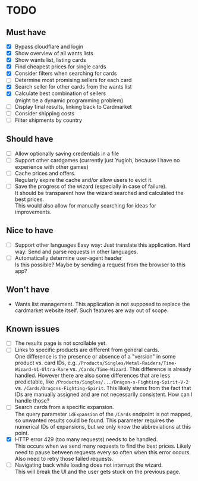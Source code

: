 # TODO

## Must have

- [x] Bypass cloudflare and login
- [x] Show overview of all wants lists
- [x] Show wants list, listing cards
- [x] Find cheapest prices for single cards
- [x] Consider filters when searching for cards
- [ ] Determine most promising sellers for each card
- [x] Search seller for other cards from the wants list
- [x] Calculate best combination of sellers  
       (might be a dynamic programming problem)
- [ ] Display final results, linking back to Cardmarket
- [ ] Consider shipping costs
- [ ] Filter shipments by country

## Should have

- [ ] Allow optionally saving credentials in a file
- [ ] Support other cardgames (currently just Yugioh, because I have no experience with other games)
- [ ] Cache prices and offers.  
       Regularly expire the cache and/or allow users to evict it.
- [ ] Save the progress of the wizard (especially in case of failure).  
       It should be transparent how the wizard searched and calculated the best prices.  
       This would also allow for manually searching for ideas for improvements.

## Nice to have

- [ ] Support other languages
      Easy way: Just translate this application.
      Hard way: Send and parse requests in other languages.
- [ ] Automatically determine user-agent header  
       Is this possible? Maybe by sending a request from the browser to this app?

## Won't have

- Wants list management. This application is not supposed to replace the cardmarket website itself. Such features are way out of scope.

## Known issues

- [ ] The results page is not scrollable yet.
- [ ] Links to specific products are different from general cards.  
       One difference is the presence or absence of a "version" in some product vs. card IDs, e.g. `/Products/Singles/Metal-Raiders/Time-Wizard-V1-Ultra-Rare` vs. `/Cards/Time-Wizard`. This difference is already handled. However there are also some differences that are less predictable, like `/Products/Singles/.../Dragon-s-Fighting-Spirit-V-2` vs. `/Cards/Dragons-Fighting-Spirit`. This likely stems from the fact that IDs are manually assigned and are not necessarily consistent. How can I handle those?
- [ ] Search cards from a specific expansion.  
       The query parameter `idExpansion` of the `/Cards` endpoint is not mapped, so unwanted results could be found. This parameter requires the numerical IDs of expansions, but we only know the abbreviations at this point.
- [x] HTTP error 429 (too many requests) needs to be handled.  
       This occurs when we send many requests to find the best prices. Likely need to pause between requests every so often when this error occurs. Also need to retry those failed requests.
- [ ] Navigating back while loading does not interrupt the wizard.  
       This will break the UI and the user gets stuck on the previous page.
